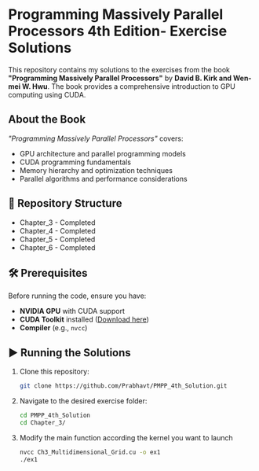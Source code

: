 # Programming Massively Parallel Processors 4th Edition- Exercise Solutions 

This repository contains my solutions to the exercises from the book **"Programming Massively Parallel Processors"** by **David B. Kirk and Wen-mei W. Hwu**. The book provides a comprehensive introduction to GPU computing using CUDA.  

## About the Book  
*"Programming Massively Parallel Processors"* covers:  
- GPU architecture and parallel programming models  
- CUDA programming fundamentals  
- Memory hierarchy and optimization techniques  
- Parallel algorithms and performance considerations  

## 📁 Repository Structure  
-  Chapter_3  - Completed 
-  Chapter_4  - Completed
-  Chapter_5  - Completed
-  Chapter_6  - Completed

## 🛠 Prerequisites  
Before running the code, ensure you have:  
- **NVIDIA GPU** with CUDA support  
- **CUDA Toolkit** installed ([Download here](https://developer.nvidia.com/cuda-downloads))  
- **Compiler** (e.g., `nvcc`)  

## ▶️ Running the Solutions  
1. Clone this repository:  
   ```bash
   git clone https://github.com/Prabhavt/PMPP_4th_Solution.git

2. Navigate to the desired exercise folder:
   ```bash
   cd PMPP_4th_Solution
   cd Chapter_3/
3. Modify the main function according the kernel you want to launch
   ```bash
   nvcc Ch3_Multidimensional_Grid.cu -o ex1
   ./ex1
